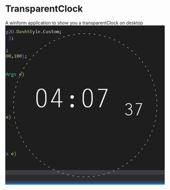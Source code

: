 # TransparentClock

A winform application to show you a transparentClock on desktop
![image](https://raw.githubusercontent.com/CaomingatUESTC/TransparentClock/f48cf3da5c92d6d87ed67635e19c1f64e13886e6/clock.png)
